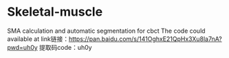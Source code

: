 # Skeletal-muscle
SMA calculation and automatic segmentation for cbct
The code could available at link链接：https://pan.baidu.com/s/141OghxE21QpHx3Xu8la7nA?pwd=uh0y 
提取码code：uh0y
